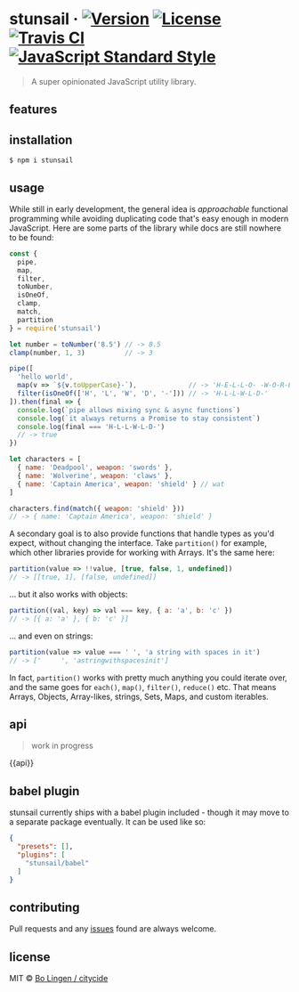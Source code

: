 # stunsail &middot; [![Version](https://img.shields.io/npm/v/stunsail.svg?style=flat-square&maxAge=3600)](https://www.npmjs.com/package/stunsail) [![License](https://img.shields.io/npm/l/stunsail.svg?style=flat-square&maxAge=3600)](https://www.npmjs.com/package/stunsail) [![Travis CI](https://img.shields.io/travis/citycide/stunsail.svg?style=flat-square&maxAge=3600)](https://travis-ci.org/citycide/stunsail) [![JavaScript Standard Style](https://img.shields.io/badge/code%20style-standard-brightgreen.svg?style=flat-square&maxAge=3600)](https://standardjs.com)

> A super opinionated JavaScript utility library.

## features

## installation

```console
$ npm i stunsail
```

## usage

While still in early development, the general idea is
_approachable_ functional programming while avoiding
duplicating code that's easy enough in modern JavaScript.
Here are some parts of the library while docs are still
nowhere to be found:

```js
const {
  pipe,
  map,
  filter,
  toNumber,
  isOneOf,
  clamp,
  match,
  partition
} = require('stunsail')

let number = toNumber('8.5') // -> 8.5
clamp(number, 1, 3)          // -> 3

pipe([
  'hello world',
  map(v => `${v.toUpperCase}-`),             // -> 'H-E-L-L-O- -W-O-R-L-D-'
  filter(isOneOf(['H', 'L', 'W', 'D', '-'])) // -> 'H-L-L-W-L-D-'
]).then(final => {
  console.log(`pipe allows mixing sync & async functions`)
  console.log(`it always returns a Promise to stay consistent`)
  console.log(final === 'H-L-L-W-L-D-')
  // -> true
})

let characters = [
  { name: 'Deadpool', weapon: 'swords' },
  { name: 'Wolverine', weapon: 'claws' },
  { name: 'Captain America', weapon: 'shield' } // wat
]

characters.find(match({ weapon: 'shield' }))
// -> { name: 'Captain America', weapon: 'shield' }
```

A secondary goal is to also provide functions that handle
types as you'd expect, without changing the interface. Take
`partition()` for example, which other libraries provide
for working with Arrays. It's the same here:

```js
partition(value => !!value, [true, false, 1, undefined])
// -> [[true, 1], [false, undefined]]
```

... but it also works with objects:

```js
partition((val, key) => val === key, { a: 'a', b: 'c' })
// -> [{ a: 'a' }, { b: 'c' }]
```

... and even on strings:

```js
partition(value => value === ' ', 'a string with spaces in it')
// -> ['     ', 'astringwithspacesinit']
```

In fact, `partition()` works with pretty much anything
you could iterate over, and the same goes for `each()`,
`map()`, `filter()`, `reduce()` etc. That means Arrays,
Objects, Array-likes, strings, Sets, Maps, and custom
iterables.

## api

> work in progress

{{api}}

## babel plugin

stunsail currently ships with a babel plugin included - though it
may move to a separate package eventually. It can be used like so:

```json
{
  "presets": [],
  "plugins": [
    "stunsail/babel"
  ]
}
```

## contributing

Pull requests and any [issues](https://github.com/citycide/stunsail/issues)
found are always welcome.

## license

MIT © [Bo Lingen / citycide](https://github.com/citycide)
